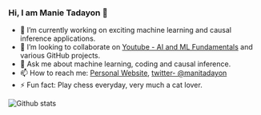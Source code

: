 ### Hi, I am Manie Tadayon 👋

- 🔭 I’m currently working on exciting machine learning and causal inference applications.
- 👯 I’m looking to collaborate on [Youtube - AI and ML Fundamentals](https://www.youtube.com/channel/UCjNDIlqrFdKUgSeN9wV-OzQ) and various GitHub projects.
- 💬 Ask me about machine learning, coding and causal inference.
- 📫 How to reach me: [Personal Website](https://manietadayon.com), [twitter- @manitadayon](https://twitter.com/manietadayon?lang=en)
- ⚡ Fun fact: Play chess everyday, very much a cat lover.

![Github stats](https://github-readme-stats.vercel.app/api?username=manitadayon)

